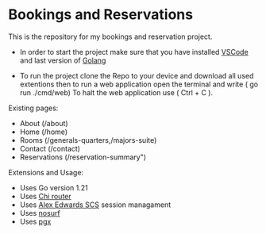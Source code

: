 # Bookings and Reservations

This is the repository for my bookings and reservation project.

 - In order to start the project make sure that you have installed [VSCode](https://code.visualstudio.com/) and last version of [Golang](https://go.dev/)

 - To run the project clone the Repo to your device and download all used extentions then to run a web application open the terminal and write ( go run ./cmd/web)
    To halt the web application use ( Ctrl + C ).


Existing pages:
- About (/about)
- Home (/home) 
- Rooms (/generals-quarters,/majors-suite)
- Contact (/contact)
- Reservations (/reservation-summary")



Extensions and Usage:
- Uses Go version 1.21
- Uses [Chi router](https://github.com/go-chi/chi)
- Uses [Alex Edwards SCS](https://github.com/alexedwards/scs/v2) session managament
- Uses [nosurf](https://github.com/justinas/nosurf )
- Uses [pgx](https://github.com/jackc/pgx )